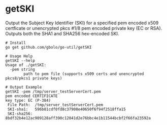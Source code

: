 # getSKI

Output the Subject Key Identifier (SKI) for a specified pem encoded x509 certficate or unencrypted pkcs #1/8 pem encoded private key (EC or RSA).
Outputs both the SHA1 and SHA256 hex-encoded SKI.

```
# Install
go get github.com/gbolo/go-util/getSKI

# Usage Help
getSKI --help
Usage of ./getSKI:
  -pem string
    	path to pem file (supports x509 certs and unencrypted pkcs8/pkcs1 private keys)

# Output Example
getSKI -pem /tmp/server_testServerCert.pem
pem encoded CERTIFICATE
key type: EC (P-384)
 File Path:  /tmp/server_testServerCert.pem
 SKI-sha1:   596b81cdf0fd8c37908e40650f6f94f2518ffa15
 SKI-sha256: 8bdf32b4e12ac909128aff390c12041d2e76bbc4e1b11544bcbf2f66fa23592a

```
